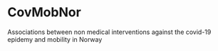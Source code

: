 # CovMobNor
Associations between non medical interventions against the covid-19 epidemy and mobility in Norway
